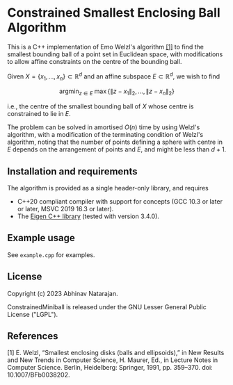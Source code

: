 # Constrained Smallest Enclosing Ball Algorithm
This is a C++ implementation of Emo Welzl's algorithm [[1]](#bib1) to find the smallest bounding ball of a point set in Euclidean space, with modifications to allow affine constraints on the centre of the bounding ball. 

Given $X = \{x_1, \ldots, x_n\} \subset \mathbb{R}^d$ and an affine subspace $E \subset \mathbb{R}^d$, we wish to find
```math
\mathrm{argmin}_{z \in E} \ \max \{\| z - x_1\|_2, \ldots, \|z - x_n\|_2 \}
```
i.e., the centre of the smallest bounding ball of $X$ whose centre is constrained to lie in $E$.

The problem can be solved in amortised $O(n)$ time by using Welzl's algorithm, with a modification of the terminating condition of Welzl's algorithm, noting that the number of points defining a sphere with centre in $E$ depends on the arrangement of points and $E$, and might be less than $d+1$. 

## Installation and requirements
The algorithm is provided as a single header-only library, and requires
- C++20 compliant compiler with support for concepts (GCC 10.3 or later or later, MSVC 2019 16.3 or later).
- The [Eigen C++ library](https://eigen.tuxfamily.org/index.php?title=Main_Page) (tested with version 3.4.0).

## Example usage
See `example.cpp` for examples.

## License
Copyright (c) 2023 Abhinav Natarajan.

ConstrainedMiniball is released under the GNU Lesser General Public License ("LGPL").

## References

<a name="bib1">[1]</a> E. Welzl, “Smallest enclosing disks (balls and ellipsoids),” in New Results and New Trends in Computer Science, H. Maurer, Ed., in Lecture Notes in Computer Science. Berlin, Heidelberg: Springer, 1991, pp. 359–370. doi: 10.1007/BFb0038202.